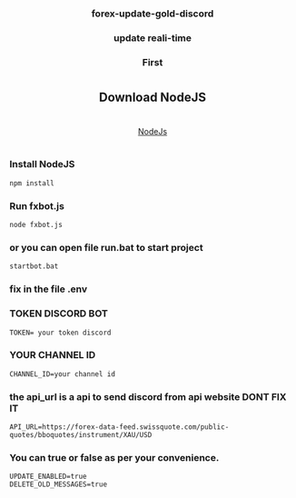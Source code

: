 
<h3 align="center">forex-update-gold-discord</h3>

<h3 align="center">update reali-time</h3>
<h3 align="center">First</h3>

#

<h2 align="center">Download NodeJS</h2>

#
<div align="center">
  <a href="https://nodejs.org/dist/v18.16.0/node-v18.16.0-x64.msi" target="_blank"> NodeJs</a>
</div>

#

### Install NodeJS

```ws
npm install
```

### Run fxbot.js

```ws
node fxbot.js 
```
### or you can open file run.bat to start project
```ws
startbot.bat
```
### fix in the file .env
### TOKEN DISCORD BOT
```ws
TOKEN= your token discord
```
###  YOUR CHANNEL ID
```ws
CHANNEL_ID=your channel id
```
### the api_url is a api to send discord from api website DONT FIX IT
```ws
API_URL=https://forex-data-feed.swissquote.com/public-quotes/bboquotes/instrument/XAU/USD
```
### You can true or false as per your convenience.
```ws
UPDATE_ENABLED=true
DELETE_OLD_MESSAGES=true
```
